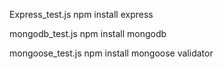 Express_test.js
    npm install express


mongodb_test.js
    npm install mongodb


mongoose_test.js
    npm install mongoose validator